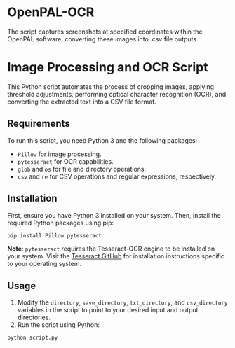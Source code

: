 # OpenPAL-OCR
The script captures screenshots at specified coordinates within the OpenPAL software, converting these images into .csv file outputs.

# Image Processing and OCR Script

This Python script automates the process of cropping images, applying threshold adjustments, performing optical character recognition (OCR), and converting the extracted text into a CSV file format.

## Requirements

To run this script, you need Python 3 and the following packages:

- `Pillow` for image processing.
- `pytesseract` for OCR capabilities.
- `glob` and `os` for file and directory operations.
- `csv` and `re` for CSV operations and regular expressions, respectively.

## Installation

First, ensure you have Python 3 installed on your system. Then, install the required Python packages using pip:

```bash
pip install Pillow pytesseract
```

**Note**: `pytesseract` requires the Tesseract-OCR engine to be installed on your system. Visit the [Tesseract GitHub](https://github.com/tesseract-ocr/tesseract) for installation instructions specific to your operating system.

## Usage

1. Modify the `directory`, `save_directory`, `txt_directory`, and `csv_directory` variables in the script to point to your desired input and output directories.
2. Run the script using Python:

```bash
python script.py
```

